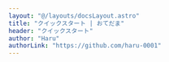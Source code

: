 ```yaml
---
layout: "@/layouts/docsLayout.astro"
title: "クイックスタート | おてだま"
header: "クイックスタート"
author: "Haru"
authorLink: "https://github.com/haru-0001"
---
```

